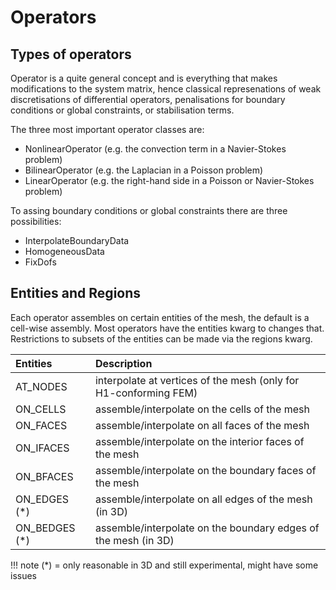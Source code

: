 # Operators


## Types of operators
Operator is a quite general concept and is everything that makes modifications
to the system matrix, hence classical represenations of weak discretisations of differential operators,
penalisations for boundary conditions or global constraints, or stabilisation terms.

The three most important operator classes are:
- NonlinearOperator (e.g. the convection term in a Navier-Stokes problem)
- BilinearOperator (e.g. the Laplacian in a Poisson problem)
- LinearOperator (e.g. the right-hand side in a Poisson or Navier-Stokes problem)

To assing boundary conditions or global constraints there are three possibilities:
- InterpolateBoundaryData
- HomogeneousData
- FixDofs




## Entities and Regions

Each operator assembles on certain entities of the mesh, the default is a cell-wise
assembly. Most operators have the entities kwarg to changes that. Restrictions to subsets
of the entities can be made via the regions kwarg.

| Entities         | Description                                                      |
| :--------------- | :--------------------------------------------------------------- |
| AT_NODES         | interpolate at vertices of the mesh (only for H1-conforming FEM) |
| ON_CELLS         | assemble/interpolate on the cells of the mesh                  |
| ON_FACES         | assemble/interpolate on all faces of the mesh                  |
| ON_IFACES        | assemble/interpolate on the interior faces of the mesh         |
| ON_BFACES        | assemble/interpolate on the boundary faces of the mesh         |
| ON_EDGES (*)     | assemble/interpolate on all edges of the mesh (in 3D)          |
| ON_BEDGES (*)    | assemble/interpolate on the boundary edges of the mesh (in 3D) |

!!! note
    (*) = only reasonable in 3D and still experimental, might have some issues
